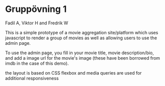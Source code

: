 # Gruppövning 1
Fadil A, Viktor H and Fredrik W

This is a simple prototype of a movie aggregation site/platform which uses javascript to render a group of movies as well as allowing users to use the admin page.

To use the admin page, you fill in your movie title, movie description/bio, and add a image url for the movie's image (these have been borrowed from imdb in the case of this demo).

the layout is based on CSS flexbox and media queries are used for additional responsiveness
